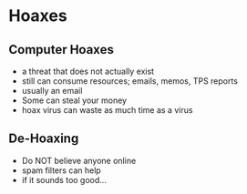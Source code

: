 # Hoaxes

## Computer Hoaxes

- a threat that does not actually exist
- still can consume resources; emails, memos, TPS reports
- usually an email
- Some can steal your money
- hoax virus can waste as much time as a virus

## De-Hoaxing

- Do NOT believe anyone online
- spam filters can help
- if it sounds too good...
